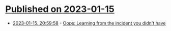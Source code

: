 # [Published on 2023-01-15](index.md)

* [2023-01-15, 20:59:58](https://news.ycombinator.com/item?id=34393320) - [Oops: Learning from the incident you didn't have](https://www.learningfromincidents.io/posts/oops-learning-from-the-incident-you-didnt-have)
